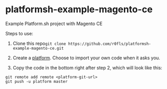 # platformsh-example-magento-ce
Example Platform.sh project with Magento CE

Steps to use:

1. Clone this repo```git clone https://github.com/r0fls/platformsh-example-magento-ce.git```
2. Create a [platform](https://accounts.platform.sh/platform/buy-now). Choose to import your own code when it asks you.

3. Copy the code in the bottom right after step 2, which will look like this:
```
git remote add remote <platform-git-url>
git push -u platform master
```


